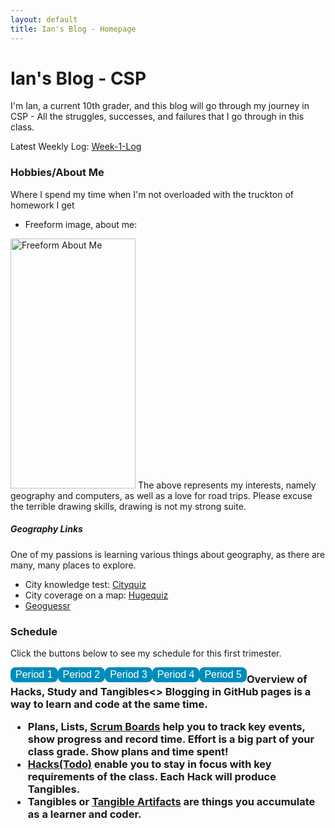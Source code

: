 ```yaml
---
layout: default
title: Ian's Blog - Homepage
---
```


<style>
.button {
    background-color: #008CBA;
    border-radius: 8px;
    font-size: 16px;
    border: 2px solid #008CBA;
    transition-duration: 0.4s;
    color: white;
    float: left;
    }
.button:hover {
  background-color: white; 
  color: black;
}
</style>

# Ian's Blog - CSP
I'm Ian, a current 10th grader, and this blog will go through my journey in CSP - All the struggles, successes, and failures that I go through in this class.

Latest Weekly Log: [Week-1-Log](_posts/2023-08-21-Week%201.md)

### Hobbies/About Me
Where I spend my time when I'm not overloaded with the truckton of homework I get
- Freeform image, about me: 
<img src="/home/ian88/vscode/student/images/csp_image_thing.png" alt="Freeform About Me" style="width:200px;height:400px;">
The above represents my interests, namely geography and computers, as well as a love for road trips. Please excuse the terrible drawing skills, drawing is not my strong suite.

##### Geography Links
One of my passions is learning various things about geography, as there are many, many places to explore.
- City knowledge test: [Cityquiz](https://cityquiz.io)
- City coverage on a map: [Hugequiz](https://hugequiz.com/quizzes)
- [Geoguessr](https://www.geoguessr.com/)

### Schedule
<p>Click the buttons below to see my schedule for this first trimester.</p>
<button class="button" type="button" onclick="alert('AP Physics C: Mechanics')">Period 1</button>
<button class="button" type="button" onclick="alert('AP Calculus AB')">Period 2</button>
<button class="button" type="button" onclick="alert('Honors Humanities 1')">Period 3</button>
<button class="button" type="button" onclick="alert('AP Chinese')">Period 4</button>
<button class="button" type="button" onclick="alert('AP Computer Science Principles')">Period 5</button>

<h3>Overview of Hacks, Study and Tangibles<>
Blogging in GitHub pages is a way to learn and code at the same time. 

- Plans, Lists, [Scrum Boards](https://clickup.com/blog/scrum-board/) help you to track key events, show progress and record time.  Effort is a big part of your class grade.  Show plans and time spent!
- [Hacks(Todo)](https://levelup.gitconnected.com/six-ultimate-daily-hacks-for-every-programmer-60f5f10feae) enable you to stay in focus with key requirements of the class.  Each Hack will produce Tangibles.
- Tangibles or [Tangible Artifacts](https://en.wikipedia.org/wiki/Artifact_(software_development)) are things you accumulate as a learner and coder. 
